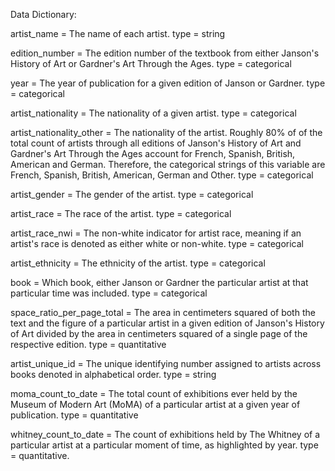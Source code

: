 Data Dictionary:

artist_name = The name of each artist. type = string

edition_number = The edition number of the textbook from either Janson's History
of Art or Gardner's Art Through the Ages. type = categorical

year = The year of publication for a given edition of Janson or Gardner. type =
categorical

artist_nationality = The nationality of a given artist. type = categorical

artist_nationality_other = The nationality of the artist. Roughly 80% of of the
total count of artists through all editions of Janson's History of Art and
Gardner's Art Through the Ages account for French, Spanish, British, American
and German. Therefore, the categorical strings of this variable are French,
Spanish, British, American, German and Other. type = categorical

artist_gender = The gender of the artist. type = categorical

artist_race = The race of the artist. type = categorical

artist_race_nwi = The non-white indicator for artist race, meaning if an
artist's race is denoted as either white or non-white. type = categorical

artist_ethnicity = The ethnicity of the artist. type = categorical

book = Which book, either Janson or Gardner the particular artist at that
particular time was included. type = categorical

space_ratio_per_page_total = The area in centimeters squared of both the text
and the figure of a particular artist in a given edition of Janson's History of
Art divided by the area in centimeters squared of a single page of the
respective edition. type = quantitative

artist_unique_id = The unique identifying number assigned to artists across
books denoted in alphabetical order. type = string

moma_count_to_date = The total count of exhibitions ever held by the Museum of
Modern Art (MoMA) of a particular artist at a given year of publication. type =
quantitative

whitney_count_to_date = The count of exhibitions held by The Whitney of a
particular artist at a particular moment of time, as highlighted by year.
type = quantitative.




